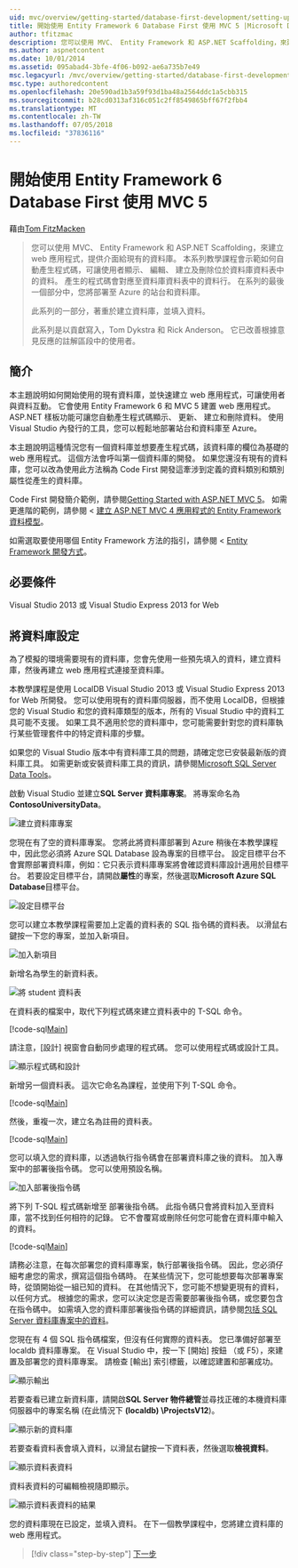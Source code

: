 ```yaml
---
uid: mvc/overview/getting-started/database-first-development/setting-up-database
title: 開始使用 Entity Framework 6 Database First 使用 MVC 5 |Microsoft Docs
author: tfitzmac
description: 您可以使用 MVC、 Entity Framework 和 ASP.NET Scaffolding，來建立 web 應用程式，提供介面給現有的資料庫。 本教學課程的里...
ms.author: aspnetcontent
ms.date: 10/01/2014
ms.assetid: 095abad4-3bfe-4f06-b092-ae6a735b7e49
msc.legacyurl: /mvc/overview/getting-started/database-first-development/setting-up-database
msc.type: authoredcontent
ms.openlocfilehash: 20e590ad1b3a59f93d1ba48a2564ddc1a5cbb315
ms.sourcegitcommit: b28cd0313af316c051c2ff8549865bff67f2fbb4
ms.translationtype: MT
ms.contentlocale: zh-TW
ms.lasthandoff: 07/05/2018
ms.locfileid: "37836116"
---
```

<a name="getting-started-with-entity-framework-6-database-first-using-mvc-5"></a>開始使用 Entity Framework 6 Database First 使用 MVC 5
====================
藉由[Tom FitzMacken](https://github.com/tfitzmac)

> 您可以使用 MVC、 Entity Framework 和 ASP.NET Scaffolding，來建立 web 應用程式，提供介面給現有的資料庫。 本系列教學課程會示範如何自動產生程式碼，可讓使用者顯示、 編輯、 建立及刪除位於資料庫資料表中的資料。 產生的程式碼會對應至資料庫資料表中的資料行。 在系列的最後一個部分中，您將部署至 Azure 的站台和資料庫。
> 
> 此系列的一部分，著重於建立資料庫，並填入資料。
> 
> 此系列是以貢獻寫入，Tom Dykstra 和 Rick Anderson。 它已改善根據意見反應的註解區段中的使用者。


## <a name="introduction"></a>簡介

本主題說明如何開始使用的現有資料庫，並快速建立 web 應用程式，可讓使用者與資料互動。 它會使用 Entity Framework 6 和 MVC 5 建置 web 應用程式。 ASP.NET 樣板功能可讓您自動產生程式碼顯示、 更新、 建立和刪除資料。 使用 Visual Studio 內發行的工具，您可以輕鬆地部署站台和資料庫至 Azure。

本主題說明這種情況您有一個資料庫並想要產生程式碼，該資料庫的欄位為基礎的 web 應用程式。 這個方法會呼叫第一個資料庫的開發。 如果您還沒有現有的資料庫，您可以改為使用此方法稱為 Code First 開發這牽涉到定義的資料類別和類別屬性從產生的資料庫。

Code First 開發簡介範例，請參閱[Getting Started with ASP.NET MVC 5](../introduction/getting-started.md)。 如需更進階的範例，請參閱 <<c0> [ 建立 ASP.NET MVC 4 應用程式的 Entity Framework 資料模型](../getting-started-with-ef-using-mvc/creating-an-entity-framework-data-model-for-an-asp-net-mvc-application.md)。

如需選取要使用哪個 Entity Framework 方法的指引，請參閱 < [Entity Framework 開發方式](https://msdn.microsoft.com/library/ms178359.aspx#dbfmfcf)。

## <a name="prerequisites"></a>必要條件

Visual Studio 2013 或 Visual Studio Express 2013 for Web

## <a name="set-up-the-database"></a>將資料庫設定

為了模擬的環境需要現有的資料庫，您會先使用一些預先填入的資料，建立資料庫，然後再建立 web 應用程式連接至資料庫。

本教學課程是使用 LocalDB Visual Studio 2013 或 Visual Studio Express 2013 for Web 所開發。 您可以使用現有的資料庫伺服器，而不使用 LocalDB，但根據您的 Visual Studio 和您的資料庫類型的版本，所有的 Visual Studio 中的資料工具可能不支援。 如果工具不適用於您的資料庫中，您可能需要針對您的資料庫執行某些管理套件中的特定資料庫的步驟。

如果您的 Visual Studio 版本中有資料庫工具的問題，請確定您已安裝最新版的資料庫工具。 如需更新或安裝資料庫工具的資訊，請參閱[Microsoft SQL Server Data Tools](https://msdn.microsoft.com/data/hh297027)。

啟動 Visual Studio 並建立**SQL Server 資料庫專案**。 將專案命名為**ContosoUniversityData**。

![建立資料庫專案](setting-up-database/_static/image1.png)

您現在有了空的資料庫專案。 您將此將資料庫部署到 Azure 稍後在本教學課程中，因此您必須將 Azure SQL Database 設為專案的目標平台。 設定目標平台不會實際部署資料庫，例如：它只表示資料庫專案將會確認資料庫設計適用於目標平台。 若要設定目標平台，請開啟**屬性**的專案，然後選取**Microsoft Azure SQL Database**目標平台。

![設定目標平台](setting-up-database/_static/image2.png)

您可以建立本教學課程需要加上定義的資料表的 SQL 指令碼的資料表。 以滑鼠右鍵按一下您的專案，並加入新項目。

![加入新項目](setting-up-database/_static/image3.png)

新增名為學生的新資料表。

![將 student 資料表](setting-up-database/_static/image4.png)

在資料表的檔案中，取代下列程式碼來建立資料表中的 T-SQL 命令。

[!code-sql[Main](setting-up-database/samples/sample1.sql)]

請注意，[設計] 視窗會自動同步處理的程式碼。 您可以使用程式碼或設計工具。

![顯示程式碼和設計](setting-up-database/_static/image5.png)

新增另一個資料表。 這次它命名為課程，並使用下列 T-SQL 命令。

[!code-sql[Main](setting-up-database/samples/sample2.sql)]

然後，重複一次，建立名為註冊的資料表。

[!code-sql[Main](setting-up-database/samples/sample3.sql)]

您可以填入您的資料庫，以透過執行指令碼會在部署資料庫之後的資料。 加入專案中的部署後指令碼。 您可以使用預設名稱。

![加入部署後指令碼](setting-up-database/_static/image6.png)

將下列 T-SQL 程式碼新增至 部署後指令碼。 此指令碼只會將資料加入至資料庫，當不找到任何相符的記錄。 它不會覆寫或刪除任何您可能會在資料庫中輸入的資料。

[!code-sql[Main](setting-up-database/samples/sample4.sql)]

請務必注意，在每次部署您的資料庫專案，執行部署後指令碼。 因此，您必須仔細考慮您的需求，撰寫這個指令碼時。 在某些情況下，您可能想要每次部署專案時，從頭開始從一組已知的資料。 在其他情況下，您可能不想變更現有的資料，以任何方式。 根據您的需求，您可以決定您是否需要部署後指令碼，或您要包含在指令碼中。 如需填入您的資料庫部署後指令碼的詳細資訊，請參閱[包括 SQL Server 資料庫專案中的資料](https://blogs.msdn.com/b/ssdt/archive/2012/02/02/including-data-in-an-sql-server-database-project.aspx)。

您現在有 4 個 SQL 指令碼檔案，但沒有任何實際的資料表。 您已準備好部署至 localdb 資料庫專案。 在 Visual Studio 中，按一下 [開始] 按鈕 （或 F5），來建置及部署您的資料庫專案。 請檢查 [輸出] 索引標籤，以確認建置和部署成功。

![顯示輸出](setting-up-database/_static/image7.png)

若要查看已建立新資料庫，請開啟**SQL Server 物件總管**並尋找正確的本機資料庫伺服器中的專案名稱 (在此情況下 **(localdb) \ProjectsV12**)。

![顯示新的資料庫](setting-up-database/_static/image8.png)

若要查看資料表會填入資料，以滑鼠右鍵按一下資料表，然後選取**檢視資料**。

![顯示資料表資料](setting-up-database/_static/image9.png)

資料表資料的可編輯檢視隨即顯示。

![顯示資料表資料的結果](setting-up-database/_static/image10.png)

您的資料庫現在已設定，並填入資料。 在下一個教學課程中，您將建立資料庫的 web 應用程式。

> [!div class="step-by-step"]
> [下一步](creating-the-web-application.md)
